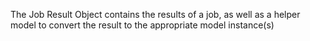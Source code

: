 The Job Result Object contains the results of a job, as well as a helper model to convert the result to the appropriate
model instance(s)